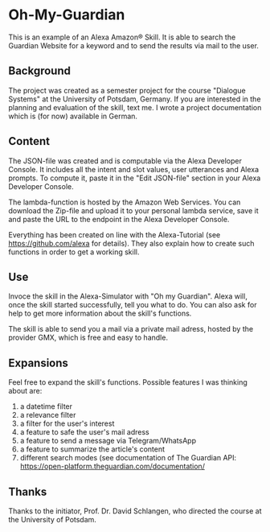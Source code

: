 # Oh-My-Guardian
This is an example of an Alexa Amazon® Skill. It is able to search the Guardian Website for a keyword and to send the results via mail to the user. 

## Background

The project was created as a semester project for the course "Dialogue Systems" at the University of Potsdam, Germany. If you 
are interested in the planning and evaluation of the skill, text me. I wrote a project documentation which is (for now) 
available in German.

## Content

The JSON-file was created and is computable via the Alexa Developer Console. It includes all the intent and slot values, user 
utterances and Alexa prompts. To compute it, paste it in the "Edit JSON-file" section in your Alexa Developer Console.

The lambda-function is hosted by the Amazon Web Services. You can download the Zip-file and upload it to your personal lambda 
service, save it and paste the URL to the endpoint in the Alexa Developer Console. 

Everything has been created on line with the Alexa-Tutorial (see https://github.com/alexa for details). They also explain how 
to create such functions in order to get a working skill.

## Use

Invoce the skill in the Alexa-Simulator with "Oh my Guardian". Alexa will, once the skill started successfully, tell you 
what to do. You can also ask for help to get more information about the skill's functions. 

The skill is able to send you a mail via a private mail adress, hosted by the provider GMX, which is free and easy to handle.

## Expansions

Feel free to expand the skill's functions. Possible features I was thinking about are:

1. a datetime filter
2. a relevance filter
3. a filter for the user's interest
4. a feature to safe the user's mail adress
5. a feature to send a message via Telegram/WhatsApp
6. a feature to summarize the article's content
7. different search modes (see documentation of The Guardian API: https://open-platform.theguardian.com/documentation/

## Thanks

Thanks to the initiator, Prof. Dr. David Schlangen, who directed the course at the University of Potsdam.
